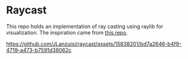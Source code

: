 # Raycast

This repo holds an implementation of ray casting using raylib
for visualization. The inspiration came from [this repo](https://github.com/ssloy/tinyraycaster/wiki/).

https://github.com/JLanzuisi/raycast/assets/15838201/bd7a2646-b4f9-4719-a473-b7591d38062c

